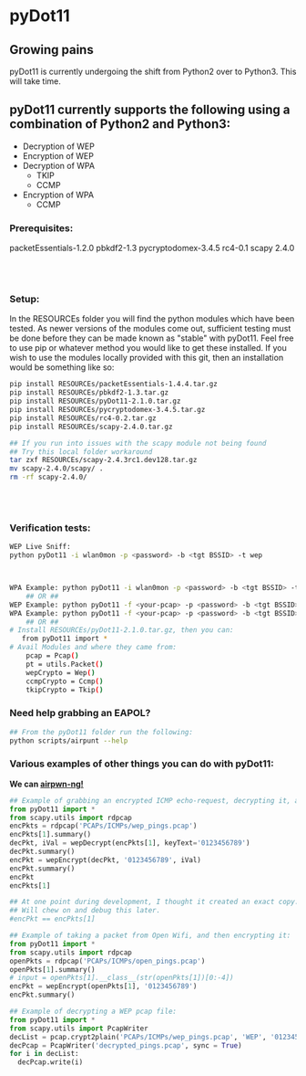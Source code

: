 # pyDot11

## Growing pains
pyDot11 is currently undergoing the shift from Python2 over to Python3.  This will take time.

## pyDot11 currently supports the following using a combination of Python2 and Python3:
* Decryption of WEP
* Encryption of WEP
* Decryption of WPA
   * TKIP
   * CCMP
* Encryption of WPA</br>
   * CCMP

### Prerequisites:
packetEssentials-1.2.0
pbkdf2-1.3
pycryptodomex-3.4.5
rc4-0.1
scapy 2.4.0

<br><br>

### Setup:

In the RESOURCEs folder you will find the python modules which have been tested.  As newer versions of the modules come out, sufficient testing must be done before they can be made known as "stable" with pyDot11.  Feel free to use pip or whatever method you would like to get these installed.  If you wish to use the modules locally provided with this git, then an installation would be something like so:
````bash
pip install RESOURCEs/packetEssentials-1.4.4.tar.gz
pip install RESOURCEs/pbkdf2-1.3.tar.gz
pip install RESOURCEs/pyDot11-2.1.0.tar.gz
pip install RESOURCEs/pycryptodomex-3.4.5.tar.gz
pip install RESOURCEs/rc4-0.2.tar.gz
pip install RESOURCEs/scapy-2.4.0.tar.gz

## If you run into issues with the scapy module not being found
## Try this local folder workaround
tar zxf RESOURCEs/scapy-2.4.3rc1.dev128.tar.gz
mv scapy-2.4.0/scapy/ .
rm -rf scapy-2.4.0/
````
<br><br>

### Verification tests:
````bash
WEP Live Sniff:
python pyDot11 -i wlan0mon -p <password> -b <tgt BSSID> -t wep



WPA Example: python pyDot11 -i wlan0mon -p <password> -b <tgt BSSID> -t wpa -e <tgt ESSID>
    ## OR ##
WEP Example: python pyDot11 -f <your-pcap> -p <password> -b <tgt BSSID> -t wep
WPA Example: python pyDot11 -f <your-pcap> -p <password> -b <tgt BSSID> -t wpa -e <tgt ESSID>
    ## OR ##
# Install RESOURCEs/pyDot11-2.1.0.tar.gz, then you can:
   from pyDot11 import *
# Avail Modules and where they came from:
    pcap = Pcap()
    pt = utils.Packet()
    wepCrypto = Wep()
    ccmpCrypto = Ccmp()
    tkipCrypto = Tkip()
````
### Need help grabbing an EAPOL?
````bash
## From the pyDot11 folder run the following:
python scripts/airpunt --help
````
### Various examples of other things you can do with pyDot11:
<strong>We can <a href="https://github.com/ICSec/airpwn-ng">airpwn-ng!</href></strong>
````python
## Example of grabbing an encrypted ICMP echo-request, decrypting it, and then replaying it:
from pyDot11 import *
from scapy.utils import rdpcap
encPkts = rdpcap('PCAPs/ICMPs/wep_pings.pcap')
encPkts[1].summary()
decPkt, iVal = wepDecrypt(encPkts[1], keyText='0123456789')
decPkt.summary()
encPkt = wepEncrypt(decPkt, '0123456789', iVal)
encPkt.summary()
encPkt
encPkts[1]

## At one point during development, I thought it created an exact copy.
## Will chew on and debug this later.
#encPkt == encPkts[1]
````

````python
## Example of taking a packet from Open Wifi, and then encrypting it:
from pyDot11 import *
from scapy.utils import rdpcap
openPkts = rdpcap('PCAPs/ICMPs/open_pings.pcap')
openPkts[1].summary()
# input = openPkts[1].__class__(str(openPkts[1])[0:-4])
encPkt = wepEncrypt(openPkts[1], '0123456789')
encPkt.summary()
````

````python
## Example of decrypting a WEP pcap file:
from pyDot11 import *
from scapy.utils import PcapWriter
decList = pcap.crypt2plain('PCAPs/ICMPs/wep_pings.pcap', 'WEP', '0123456789')
decPcap = PcapWriter('decrypted_pings.pcap', sync = True)
for i in decList:
  decPcap.write(i)
````
